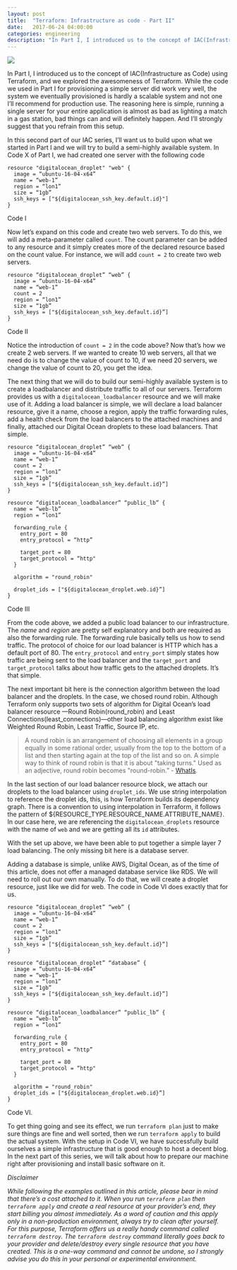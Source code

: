 ```yaml
---
layout: post
title:  "Terraform: Infrastructure as code - Part II"
date:   2017-06-24 04:00:00
categories: engineering
description: "In Part I, I introduced us to the concept of IAC(Infrastructure as Code) using Terraform, and we explored the awesomeness of Terraform"
---
```

<img src="{{ site.url }}/assets/article_images/terraform/terraform.png"/>

In Part I, I introduced us to the concept of IAC(Infrastructure as Code) using Terraform, and we explored the awesomeness of Terraform. While the code we used in Part I for provisioning a simple server did work very well, the system we eventually provisioned is hardly a scalable system and not one I’ll recommend for production use. The reasoning here is simple, running a single server for your entire application is almost as bad as lighting a match in a gas station, bad things can and will definitely happen. And I’ll strongly suggest that you refrain from this setup. 

In this second part of our IAC series, I’ll want us to build upon what we started in Part I and we will try to build a semi-highly available system. In Code X of Part I, we had created one server with the following code
```
resource "digitalocean_droplet" "web" {
  image = “ubuntu-16-04-x64”
  name = “web-1”
  region = “lon1”
  size = “1gb”
  ssh_keys = ["${digitalocean_ssh_key.default.id}"]
}
```
Code I

Now let’s expand on this code and create two web servers. To do this, we will add a meta-parameter called `count`. The count parameter can be added to any resource and it simply creates more of the declared resource based on the count value. For instance, we will add `count = 2` to create two web servers. 
```
resource “digitalocean_droplet” “web” {
  image = “ubuntu-16-04-x64”
  name = “web-1”
  count = 2
  region = “lon1”
  size = “1gb”
  ssh_keys = ["${digitalocean_ssh_key.default.id}”]
}
```
Code II

Notice the introduction of `count = 2` in the code above? Now that’s how we create 2 web servers. If we wanted to create 10 web servers, all that we need do is to change the value of count to 10, if we need 20 servers, we change the value of count to 20, you get the idea. 

The next thing that we will do to build our semi-highly available system is to create a loadbalancer and distribute traffic to all of our servers. Terraform provides us with a `digitalocean_loadbalancer` resource and we will make use of it.
Adding a load balancer is simple, we will declare a load balancer resource, give it a name, choose a region, apply the traffic forwarding rules, add a health check from the load balancers to the attached machines and finally, attached our Digital Ocean droplets to these load balancers. That simple. 

```
resource “digitalocean_droplet” “web” {
  image = “ubuntu-16-04-x64”
  name = “web-1”
  count = 2
  region = “lon1”
  size = “1gb”
  ssh_keys = ["${digitalocean_ssh_key.default.id}”]
}

resource “digitalocean_loadbalancer” “public_lb” {
  name = “web-lb”
  region = “lon1”

  forwarding_rule {
    entry_port = 80
    entry_protocol = “http”

    target_port = 80
    target_protocol = “http"
  }
    
  algorithm = "round_robin"

  droplet_ids = ["${digitalocean_droplet.web.id}”]
}
```
Code III

From the code above, we added a public load balancer to our infrastructure. The *name* and *region* are pretty self explanatory and both are required as also the forwarding rule. The forwarding rule basically tells us how to send traffic. The protocol of choice for our load balancer is HTTP which has a default port of 80. The `entry_protocol` and `entry_port` simply states how traffic are being sent to the load balancer and the `target_port` and `target_protocol` talks about how traffic gets to the attached droplets. It’s that simple. 

The next important bit here is the connection algorithm between the load balancer and the droplets. In the case, we chosed round robin. Although Terraform only supports two sets of algorithm for Digital Ocean’s load balancer resource —Round Robin(round_robin) and Least Connections(least_connections)—other load balancing algorithm exist like Weighted Round Robin, Least Traffic, Source IP, etc.  

>A round robin is an arrangement of choosing all elements in a group equally in some rational order, usually from the top to the bottom of a list and then starting again at the top of the list and so on. A simple way to think of round robin is that it is about "taking turns." Used as an adjective, round robin becomes "round-robin.” - [WhatIs](http://whatis.techtarget.com/definition/round-robin).

In the last section of our load balancer resource block, we attach our droplets to the load balancer using `droplet_ids`. We use string interpolation to reference the droplet ids, this, is how Terraform builds its dependency graph. There is a convention to using interpolation in Terraform, it follows the pattern of ${RESOURCE_TYPE.RESOURCE_NAME.ATTRIBUTE_NAME}. In our case here, we are referencing the `digitalocean_droplets` resource with the name of `web` and we are getting all its `id` attributes. 

With the set up above, we have been able to put together a simple layer 7 load balancing. The only missing bit here is a database server. 

Adding a database is simple, unlike AWS, Digital Ocean, as of the time of this article, does not offer a managed database service like RDS. We will need to roll out our own manually. To do that, we will create a droplet resource, just like we did for web. The code in Code VI does exactly that for us. 

```
resource “digitalocean_droplet” “web” {
  image = “ubuntu-16-04-x64”
  name = “web-1”
  count = 2
  region = “lon1”
  size = “1gb”
  ssh_keys = ["${digitalocean_ssh_key.default.id}”]
}

resource “digitalocean_droplet” “database” {
  image = “ubuntu-16-04-x64”
  name = “web-1”
  region = “lon1”
  size = “1gb”
  ssh_keys = ["${digitalocean_ssh_key.default.id}”]
}

resource “digitalocean_loadbalancer” “public_lb” {
  name = “web-lb”
  region = “lon1”

  forwarding_rule {
    entry_port = 80
    entry_protocol = “http”

    target_port = 80
    target_protocol = “http"
  }
    
  algorithm = "round_robin"
  droplet_ids = ["${digitalocean_droplet.web.id}”]
}
```
Code VI.

To get thing going and see its effect, we run `terraform plan` just to make sure things are fine and well sorted, then we run `terraform apply` to build the actual system. With the setup in Code VI, we have successfully build ourselves a simple infrastructure that is good enough to host a decent blog. In the next part of this series, we will talk about how to prepare our machine right after provisioning and install basic software on it. 


*Disclaimer*

*While following the examples outlined in this article, please bear in mind that there’s a cost attached to it. When you run `terraform plan` then `terraform apply` and create a real resource at your provider’s end, they start billing you almost immediately. As a word of caution and this apply only in a non-production environment, always try to clean after yourself. For this purpose, Terraform offers us a really handy command called `terraform destroy`. The `terraform destroy` command literally goes back to your provider and delete/destroy every single resource that you have created.  This is a one-way command and cannot be undone, so I strongly advise you do this in your personal or experimental environment.*
